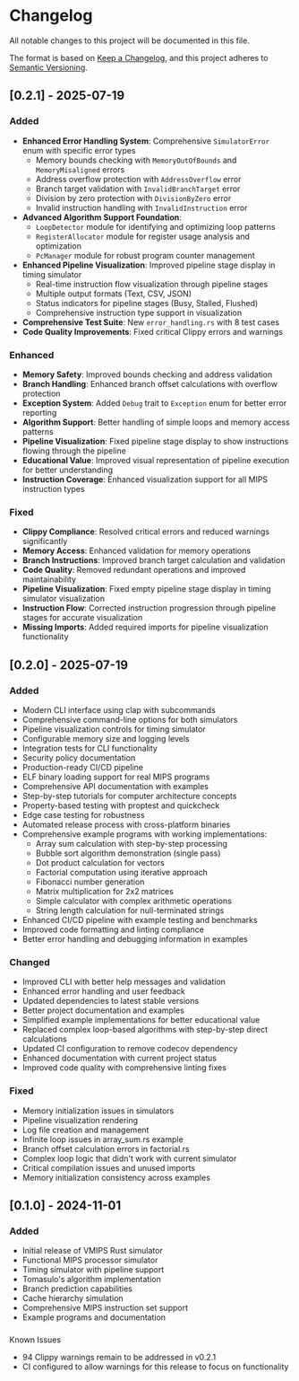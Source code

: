 # Changelog

All notable changes to this project will be documented in this file.

The format is based on [Keep a Changelog](https://keepachangelog.com/en/1.0.0/),
and this project adheres to [Semantic Versioning](https://semver.org/spec/v2.0.0.html).

## [0.2.1] - 2025-07-19

### Added
- **Enhanced Error Handling System**: Comprehensive `SimulatorError` enum with specific error types
  - Memory bounds checking with `MemoryOutOfBounds` and `MemoryMisaligned` errors
  - Address overflow protection with `AddressOverflow` error
  - Branch target validation with `InvalidBranchTarget` error
  - Division by zero protection with `DivisionByZero` error
  - Invalid instruction handling with `InvalidInstruction` error
- **Advanced Algorithm Support Foundation**:
  - `LoopDetector` module for identifying and optimizing loop patterns
  - `RegisterAllocator` module for register usage analysis and optimization
  - `PcManager` module for robust program counter management
- **Enhanced Pipeline Visualization**: Improved pipeline stage display in timing simulator
  - Real-time instruction flow visualization through pipeline stages
  - Multiple output formats (Text, CSV, JSON)
  - Status indicators for pipeline stages (Busy, Stalled, Flushed)
  - Comprehensive instruction type support in visualization
- **Comprehensive Test Suite**: New `error_handling.rs` with 8 test cases
- **Code Quality Improvements**: Fixed critical Clippy errors and warnings

### Enhanced
- **Memory Safety**: Improved bounds checking and address validation
- **Branch Handling**: Enhanced branch offset calculations with overflow protection
- **Exception System**: Added `Debug` trait to `Exception` enum for better error reporting
- **Algorithm Support**: Better handling of simple loops and memory access patterns
- **Pipeline Visualization**: Fixed pipeline stage display to show instructions flowing through the pipeline
- **Educational Value**: Improved visual representation of pipeline execution for better understanding
- **Instruction Coverage**: Enhanced visualization support for all MIPS instruction types

### Fixed
- **Clippy Compliance**: Resolved critical errors and reduced warnings significantly
- **Memory Access**: Enhanced validation for memory operations
- **Branch Instructions**: Improved branch target calculation and validation
- **Code Quality**: Removed redundant operations and improved maintainability
- **Pipeline Visualization**: Fixed empty pipeline stage display in timing simulator visualization
- **Instruction Flow**: Corrected instruction progression through pipeline stages for accurate visualization
- **Missing Imports**: Added required imports for pipeline visualization functionality

## [0.2.0] - 2025-07-19

### Added
- Modern CLI interface using clap with subcommands
- Comprehensive command-line options for both simulators
- Pipeline visualization controls for timing simulator
- Configurable memory size and logging levels
- Integration tests for CLI functionality
- Security policy documentation
- Production-ready CI/CD pipeline
- ELF binary loading support for real MIPS programs
- Comprehensive API documentation with examples
- Step-by-step tutorials for computer architecture concepts
- Property-based testing with proptest and quickcheck
- Edge case testing for robustness
- Automated release process with cross-platform binaries
- Comprehensive example programs with working implementations:
  - Array sum calculation with step-by-step processing
  - Bubble sort algorithm demonstration (single pass)
  - Dot product calculation for vectors
  - Factorial computation using iterative approach
  - Fibonacci number generation
  - Matrix multiplication for 2x2 matrices
  - Simple calculator with complex arithmetic operations
  - String length calculation for null-terminated strings
- Enhanced CI/CD pipeline with example testing and benchmarks
- Improved code formatting and linting compliance
- Better error handling and debugging information in examples

### Changed
- Improved CLI with better help messages and validation
- Enhanced error handling and user feedback
- Updated dependencies to latest stable versions
- Better project documentation and examples
- Simplified example implementations for better educational value
- Replaced complex loop-based algorithms with step-by-step direct calculations
- Updated CI configuration to remove codecov dependency
- Enhanced documentation with current project status
- Improved code quality with comprehensive linting fixes

### Fixed
- Memory initialization issues in simulators
- Pipeline visualization rendering
- Log file creation and management
- Infinite loop issues in array_sum.rs example
- Branch offset calculation errors in factorial.rs
- Complex loop logic that didn't work with current simulator
- Critical compilation issues and unused imports
- Memory initialization consistency across examples

## [0.1.0] - 2024-11-01

### Added
- Initial release of VMIPS Rust simulator
- Functional MIPS processor simulator
- Timing simulator with pipeline support
- Tomasulo's algorithm implementation
- Branch prediction capabilities
- Cache hierarchy simulation
- Comprehensive MIPS instruction set support
- Example programs and documentation
###
 Known Issues
- 94 Clippy warnings remain to be addressed in v0.2.1
- CI configured to allow warnings for this release to focus on functionality